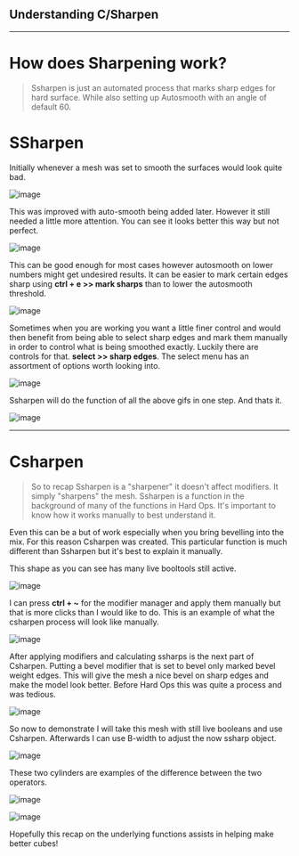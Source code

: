 ## Understanding C/Sharpen
_____
# How does Sharpening work?

> Ssharpen is just an automated process that marks sharp edges for hard surface.
While also setting up Autosmooth with an angle of default 60.

# SSharpen

Initially whenever a mesh was set to smooth the surfaces would look quite bad.

![image](//img\basics1\bas_1.gif)

This was improved with auto-smooth being added later. However it still needed a
 little more attention. You can see it looks better this way but not perfect.

![image](//img\basics1\bas_2.gif)

 This can be good enough for most cases however autosmooth on lower numbers might
 get undesired results. It can be easier to mark certain edges sharp using
 **ctrl + e >> mark sharps** than to lower the autosmooth threshold.

 ![image](//img\basics1\bas_3.gif)

Sometimes when you are working you want a little finer control and would then benefit
from being able to select sharp edges and mark them manually in order to control what
is being smoothed exactly. Luckily there are controls for that. **select >> sharp edges**.
The select menu has an assortment of options worth looking into.

![image](//img\basics1\bas_4.gif)

Ssharpen will do the function of all the above gifs in one step. And thats it.

![image](//img\basics1\bas_5.gif)

____

# Csharpen

> So to recap Ssharpen is a "sharpener" it doesn't affect modifiers. It simply
"sharpens" the mesh. Ssharpen is a function in the background of many of the functions
in Hard Ops. It's important to know how it works manually to best understand it.

Even this can be a but of work especially when you bring bevelling into the mix.
For this reason Csharpen was created. This particular function is much different
than Ssharpen but it's best to explain it manually.

This shape as you can see has many live booltools still active.

![image](//img\basics1\bas_6.gif)

I can press **ctrl + ~** for the modifier manager and apply them manually but
that is more clicks than I would like to do. This is an example of what the csharpen
process will look like manually.

![image](//img\basics1\bas_7.gif)

After applying modifiers and calculating ssharps is the next part of Csharpen.
Putting a bevel modifier that is set to bevel only marked bevel weight edges.
This will give the mesh a nice bevel on sharp edges and make the model look better.
Before Hard Ops this was quite a process and was tedious.

![image](//img\basics1\bas_8.gif)

So now to demonstrate I will take this mesh with still live booleans and use Csharpen.
Afterwards I can use B-width to adjust the now ssharp object.

![image](//img\basics1\bas_9.gif)

These two cylinders are examples of the difference between the two operators.

![image](//img\basics1\bas_10.gif)

![image](//img\basics1\bas_11.png)

Hopefully this recap on the underlying functions assists in helping make better cubes! 
